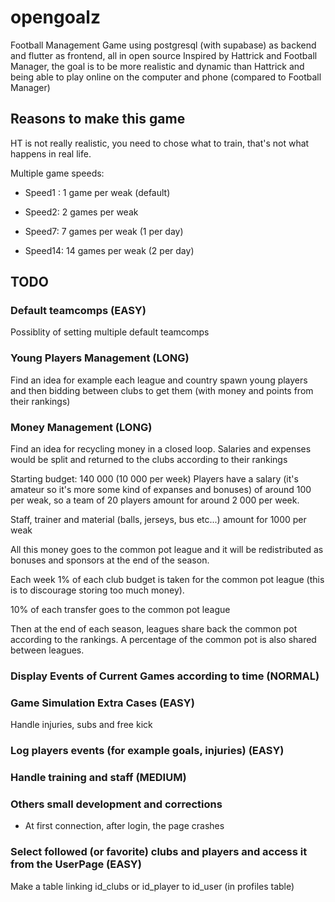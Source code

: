 # opengoalz

Football Management Game using postgresql (with supabase) as backend and flutter as frontend, all in open source
Inspired by Hattrick and Football Manager, the goal is to be more realistic and dynamic than Hattrick and being able to play online on the computer and phone (compared to Football Manager)

## Reasons to make this game

HT is not really realistic, you need to chose what to train, that's not what happens in real life.

Multiple game speeds:

- Speed1 : 1 game per weak (default)

- Speed2: 2 games per weak

- Speed7: 7 games per weak (1 per day)

- Speed14: 14 games per weak (2 per day)

## TODO

### Default teamcomps (EASY)

Possiblity of setting multiple default teamcomps

### Young Players Management (LONG)

Find an idea for example each league and country spawn young players and then bidding between clubs to get them (with money and points from their rankings)

### Money Management (LONG)

Find an idea for recycling money in a closed loop. Salaries and expenses would be split and returned to the clubs according to their rankings

Starting budget: 140 000 (10 000 per week)
Players have a salary (it's amateur so it's more some kind of expanses and bonuses) of around 100 per weak, so a team of 20 players amount for around 2 000 per week.

Staff, trainer and material (balls, jerseys, bus etc...) amount for 1000 per weak

All this money goes to the common pot league and it will be redistributed as bonuses and sponsors at the end of the season.

Each week 1% of each club budget is taken for the common pot league (this is to discourage storing too much money).

10% of each transfer goes to the common pot league

Then at the end of each season, leagues share back the common pot according to the rankings. A percentage of the common pot is also shared between leagues.

### Display Events of Current Games according to time (NORMAL)

### Game Simulation Extra Cases (EASY)

Handle injuries, subs and free kick

### Log players events (for example goals, injuries) (EASY)

### Handle training and staff (MEDIUM)

### Others small development and corrections

- At first connection, after login, the page crashes

### Select followed (or favorite) clubs and players and access it from the UserPage (EASY)

Make a table linking id_clubs or id_player to id_user (in profiles table)
